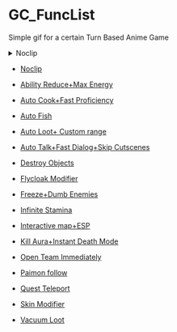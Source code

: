 # GC_FuncList
Simple gif for a certain Turn Based Anime Game
  
  <details>
  <summary>Noclip</summary>
  <img src="https://github.com/0kolya0/GC_FuncList/blob/main/gif/No%20Clip.gif"/>
  </details>
  
- [Noclip](noclip.md)

- [Ability Reduce+Max Energy](Ability%20Reduce%2BMax%20Energy.md)

- [Auto Cook+Fast Proficiency](Auto%20Cook%2BFast%20Proficiency.md)

- [Auto Fish](Auto%20Fish.md)

- [Auto Loot+ Custom range](Auto%20Loot%2B%20Custom%20range.md)

- [Auto Talk+Fast Dialog+Skip Cutscenes](Auto%20Talk%2BFast%20Dialog%2BSkip%20Cutscenes.md)

- [Destroy Objects](Destroy%20Objects.md)

- [Flycloak Modifier](Flycloak%20Modifier.md)

- [Freeze+Dumb Enemies](Freeze%2BDumb%20Enemies.md)

- [Infinite Stamina](Infinite%20Stamina.md)

- [Interactive map+ESP](Interactive%20map%2BESP.md)

- [Kill Aura+Instant Death Mode](Kill%20Aura%2BInstant%20Death%20Mode.md)

- [Open Team Immediately](Open%20Team%20Immediately.md)

- [Paimon follow](Paimon%20follow.md)

- [Quest Teleport](Quest%20Teleport.md)

- [Skin Modifier](Skin%20Modifier.md)

- [Vacuum Loot](Vacuum%20Loot.md)
